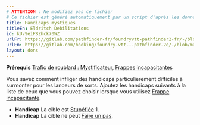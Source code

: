 ```yaml
---
# ATTENTION : Ne modifiez pas ce fichier
# Ce fichier est généré automatiquement par un script d'après les données du module Foundry VTT officiel et de sa traduction
title: Handicaps mystiques
titleEn: Eldritch Debilitations
id: kUv9eiP8Zhck70WZ
urlFr: https://gitlab.com/pathfinder-fr/foundryvtt-pathfinder2-fr/-/blob/master/data/feats/kUv9eiP8Zhck70WZ.htm
urlEn: https://gitlab.com/hooking/foundry-vtt---pathfinder-2e/-/blob/master/packs/data/feats.db/eldritch-debilitations.json
layout: dons
---
```

**Prérequis** [Trafic de roublard : Mystificateur](../capacité-classe/trafic-de-roublard-:-mystificateur.md), [Frappes incapacitantes](../capacité-classe/frappes-incapacitantes.md)

Vous savez comment infliger des handicaps particulièrement difficiles à surmonter pour les lanceurs de sorts. Ajoutez les handicaps suivants à la liste de ceux que vous pouvez choisir lorsque vous utilisez [Frappe incapacitante](../actions/frappe-incapacitante.md).

- **Handicap** La cible est [Stupéfiée](../conditions/stupéfié.md) 1.
- **Handicap** La cible ne peut [Faire un pas](../actions/faire-un-pas.md).
